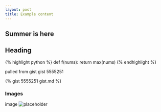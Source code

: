 ```yaml
---
layout: post
title: Example content
---
```


## Summer is here

## Heading


{% highlight python %}
def f(nums):
  return max(nums)
{% endhighlight %}

pulled from gist gist 5555251

{% gist 5555251 gist.md %}


### Images
image
![placeholder](http://placehold.it/400x200 "Medium example image")
